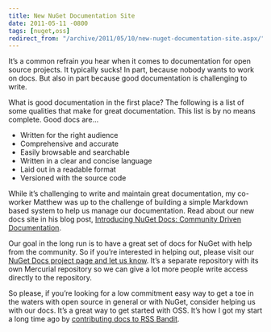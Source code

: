 ```yaml
---
title: New NuGet Documentation Site
date: 2011-05-11 -0800
tags: [nuget,oss]
redirect_from: "/archive/2011/05/10/new-nuget-documentation-site.aspx/"
---
```


It’s a common refrain you hear when it comes to documentation for open
source projects. It typically sucks! In part, because nobody wants to
work on docs. But also in part because good documentation is challenging
to write.

What is good documentation in the first place? The following is a list
of some qualities that make for great documentation. This list is by no
means complete. Good docs are…

-   Written for the right audience
-   Comprehensive and accurate
-   Easily browsable and searchable
-   Written in a clear and concise language
-   Laid out in a readable format
-   Versioned with the source code

While it’s challenging to write and maintain great documentation, my
co-worker Matthew was up to the challenge of building a simple Markdown
based system to help us manage our documentation. Read about our new
docs site in his blog post, [Introducing NuGet Docs: Community Driven
Documentation](http://blog.osbornm.com/archive/2011/05/11/introducing-nuget-docs.aspx "Community Driven Documentation").

Our goal in the long run is to have a great set of docs for NuGet with
help from the community. So if you’re interested in helping out, please
visit our [NuGet Docs project page and let us
know](http://nugetdocs.codeplex.com "NuGet Docs"). It’s a separate
repository with its own Mercurial repository so we can give a lot more
people write access directly to the repository.

So please, if you’re looking for a low commitment easy way to get a toe
in the waters with open source in general or with NuGet, consider
helping us with our docs. It’s a great way to get started with OSS. It’s
how I got my start a long time ago by [contributing docs to RSS
Bandit](https://haacked.com/archive/2005/03/20/rssbandit-13026-released.aspx "RSS Bandit Released").

